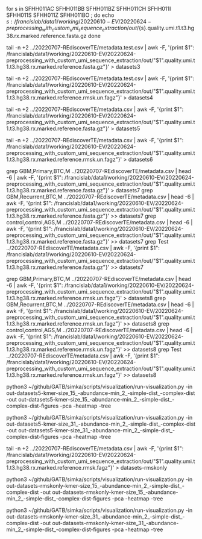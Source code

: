 



for s in SFHH011AC SFHH011BB SFHH011BZ SFHH011CH SFHH011I SFHH011S SFHH011Z SFHH011BO ; do
echo ${s}: /francislab/data1/working/20220610-EV/20220624-preprocessing_with_custom_umi_sequence_extraction/out/${s}.quality.umi.t1.t3.hg38.rx.marked.reference.fasta.gz
done


tail -n +2 ../20220707-REdiscoverTE/metadata.test.csv | awk -F, '{print $1": /francislab/data1/working/20220610-EV/20220624-preprocessing_with_custom_umi_sequence_extraction/out/"$1".quality.umi.t1.t3.hg38.rx.marked.reference.fasta.gz"}' > datasets3

tail -n +2 ../20220707-REdiscoverTE/metadata.test.csv | awk -F, '{print $1": /francislab/data1/working/20220610-EV/20220624-preprocessing_with_custom_umi_sequence_extraction/out/"$1".quality.umi.t1.t3.hg38.rx.marked.reference.rmsk.un.fagz"}' > datasets4



tail -n +2 ../20220707-REdiscoverTE/metadata.csv | awk -F, '{print $1": /francislab/data1/working/20220610-EV/20220624-preprocessing_with_custom_umi_sequence_extraction/out/"$1".quality.umi.t1.t3.hg38.rx.marked.reference.fasta.gz"}' > datasets5

tail -n +2 ../20220707-REdiscoverTE/metadata.csv | awk -F, '{print $1": /francislab/data1/working/20220610-EV/20220624-preprocessing_with_custom_umi_sequence_extraction/out/"$1".quality.umi.t1.t3.hg38.rx.marked.reference.rmsk.un.fagz"}' > datasets6




grep GBM,Primary,BTC,M ../20220707-REdiscoverTE/metadata.csv | head -6 | awk -F, '{print $1": /francislab/data1/working/20220610-EV/20220624-preprocessing_with_custom_umi_sequence_extraction/out/"$1".quality.umi.t1.t3.hg38.rx.marked.reference.fasta.gz"}' > datasets7
grep GBM,Recurrent,BTC,M ../20220707-REdiscoverTE/metadata.csv | head -6 | awk -F, '{print $1": /francislab/data1/working/20220610-EV/20220624-preprocessing_with_custom_umi_sequence_extraction/out/"$1".quality.umi.t1.t3.hg38.rx.marked.reference.fasta.gz"}' >> datasets7
grep control,control,AGS,M ../20220707-REdiscoverTE/metadata.csv | head -6 | awk -F, '{print $1": /francislab/data1/working/20220610-EV/20220624-preprocessing_with_custom_umi_sequence_extraction/out/"$1".quality.umi.t1.t3.hg38.rx.marked.reference.fasta.gz"}' >> datasets7
grep Test ../20220707-REdiscoverTE/metadata.csv | awk -F, '{print $1": /francislab/data1/working/20220610-EV/20220624-preprocessing_with_custom_umi_sequence_extraction/out/"$1".quality.umi.t1.t3.hg38.rx.marked.reference.fasta.gz"}' >> datasets7

grep GBM,Primary,BTC,M ../20220707-REdiscoverTE/metadata.csv | head -6 | awk -F, '{print $1": /francislab/data1/working/20220610-EV/20220624-preprocessing_with_custom_umi_sequence_extraction/out/"$1".quality.umi.t1.t3.hg38.rx.marked.reference.rmsk.un.fagz"}' > datasets8
grep GBM,Recurrent,BTC,M ../20220707-REdiscoverTE/metadata.csv | head -6 | awk -F, '{print $1": /francislab/data1/working/20220610-EV/20220624-preprocessing_with_custom_umi_sequence_extraction/out/"$1".quality.umi.t1.t3.hg38.rx.marked.reference.rmsk.un.fagz"}' >> datasets8
grep control,control,AGS,M ../20220707-REdiscoverTE/metadata.csv | head -6 | awk -F, '{print $1": /francislab/data1/working/20220610-EV/20220624-preprocessing_with_custom_umi_sequence_extraction/out/"$1".quality.umi.t1.t3.hg38.rx.marked.reference.rmsk.un.fagz"}' >> datasets8
grep Test ../20220707-REdiscoverTE/metadata.csv | awk -F, '{print $1": /francislab/data1/working/20220610-EV/20220624-preprocessing_with_custom_umi_sequence_extraction/out/"$1".quality.umi.t1.t3.hg38.rx.marked.reference.rmsk.un.fagz"}' >> datasets8







python3 ~/github/GATB/simka/scripts/visualization/run-visualization.py -in out-datasets5-kmer-size_15_-abundance-min_2_-simple-dist_-complex-dist -out out-datasets5-kmer-size_15_-abundance-min_2_-simple-dist_-complex-dist-figures -pca -heatmap -tree

python3 ~/github/GATB/simka/scripts/visualization/run-visualization.py -in out-datasets5-kmer-size_31_-abundance-min_2_-simple-dist_-complex-dist -out out-datasets5-kmer-size_31_-abundance-min_2_-simple-dist_-complex-dist-figures -pca -heatmap -tree



tail -n +2 ../20220707-REdiscoverTE/metadata.csv | awk -F, '{print $1": /francislab/data1/working/20220610-EV/20220624-preprocessing_with_custom_umi_sequence_extraction/out/"$1".quality.umi.t1.t3.hg38.rx.marked.reference.rmsk.fagz"}' > datasets-rmskonly

python3 ~/github/GATB/simka/scripts/visualization/run-visualization.py -in out-datasets-rmskonly-kmer-size_15_-abundance-min_2_-simple-dist_-complex-dist -out out-datasets-rmskonly-kmer-size_15_-abundance-min_2_-simple-dist_-complex-dist-figures -pca -heatmap -tree

python3 ~/github/GATB/simka/scripts/visualization/run-visualization.py -in out-datasets-rmskonly-kmer-size_31_-abundance-min_2_-simple-dist_-complex-dist -out out-datasets-rmskonly-kmer-size_31_-abundance-min_2_-simple-dist_-complex-dist-figures -pca -heatmap -tree

